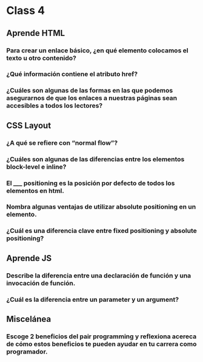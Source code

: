 # Class 4

## Aprende HTML

### Para crear un enlace básico, ¿en qué elemento colocamos el texto u otro contenido?



### ¿Qué información contiene el atributo href?



### ¿Cuáles son algunas de las formas en las que podemos asegurarnos de que los enlaces a nuestras páginas sean accesibles a todos los lectores?

## CSS Layout

### ¿A qué se refiere con “normal flow”?



### ¿Cuáles son algunas de las diferencias entre los elementos block-level e inline?



### El ___ positioning es la posición por defecto de todos los elementos en html.



### Nombra algunas ventajas de utilizar absolute positioning en un elemento.



### ¿Cuál es una diferencia clave entre fixed positioning y absolute positioning?



## Aprende JS

### Describe la diferencia entre una declaración de función y una invocación de función.



### ¿Cuál es la diferencia entre un parameter y un argument?



## Miscelánea

### Escoge 2 beneficios del pair programming y reflexiona acereca de cómo estos beneficios te pueden ayudar en tu carrera como programador.


